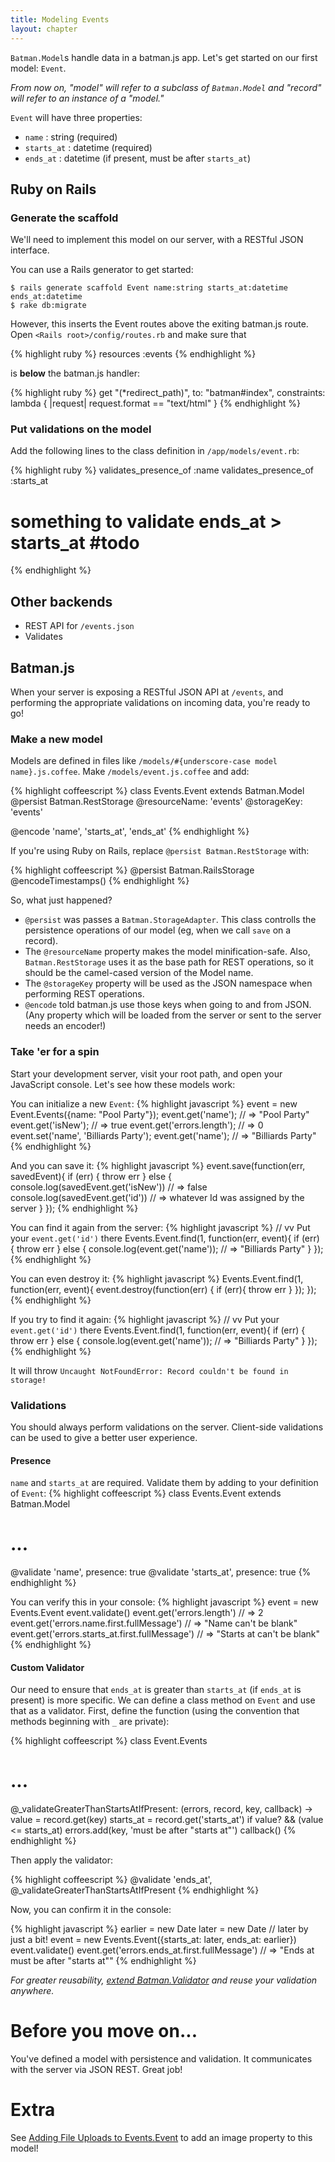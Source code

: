 ```yaml
---
title: Modeling Events
layout: chapter
---
```


`Batman.Model`s handle data in a batman.js app. Let's get started on our first model: `Event`.

_From now on, "model" will refer to a subclass of `Batman.Model` and "record" will refer to an instance of a "model."_

`Event` will have three properties:

- `name` : string (required)
- `starts_at` : datetime (required)
- `ends_at` : datetime (if present, must be after `starts_at`)

## Ruby on Rails

### Generate the scaffold

We'll need to implement this model on our server, with a RESTful JSON interface.

You can use a Rails generator to get started:

```
$ rails generate scaffold Event name:string starts_at:datetime ends_at:datetime
$ rake db:migrate
```

However, this inserts the Event routes above the exiting batman.js route. Open `<Rails root>/config/routes.rb` and make sure that

{% highlight ruby %}
resources :events
{% endhighlight %}

is __below__ the batman.js handler:

{% highlight ruby %}
get "(*redirect_path)", to: "batman#index", constraints: lambda { |request| request.format == "text/html" }
{% endhighlight %}

### Put validations on the model

Add the following lines to the class definition in `/app/models/event.rb`:

{% highlight ruby %}
validates_presence_of :name
validates_presence_of :starts_at
# something to validate ends_at > starts_at #todo
{% endhighlight %}

## Other backends

- REST API for `/events.json`
- Validates

## Batman.js

When your server is exposing a RESTful JSON API at `/events`, and performing the appropriate validations on incoming data, you're ready to go!

### Make a new model

Models are defined in files like `/models/#{underscore-case model name}.js.coffee`. Make `/models/event.js.coffee` and add:

{% highlight coffeescript %}
class Events.Event extends Batman.Model
  @persist Batman.RestStorage
  @resourceName: 'events'
  @storageKey: 'events'

  @encode 'name', 'starts_at', 'ends_at'
{% endhighlight %}

If you're using Ruby on Rails, replace `@persist Batman.RestStorage` with:

{% highlight coffeescript %}
  @persist Batman.RailsStorage
  @encodeTimestamps()
{% endhighlight %}

So, what just happened?

- `@persist` was passes a `Batman.StorageAdapter`. This class controlls the persistence operations of our model (eg, when we call `save` on a record).
- The `@resourceName` property makes the model minification-safe. Also, `Batman.RestStorage` uses it as the base path for REST operations, so it should be the camel-cased version of the Model name.
- The `@storageKey` property will be used as the JSON namespace when performing REST operations.
- `@encode` told batman.js use those keys when going to and from JSON. (Any property which will be loaded from the server or sent to the server needs an encoder!)

### Take 'er for a spin

Start your development server, visit your root path, and open your JavaScript console. Let's see how these models work:

You can initialize a new `Event`:
{% highlight javascript %}
event = new Event.Events({name: "Pool Party"});
event.get('name');           // => "Pool Party"
event.get('isNew');          // => true
event.get('errors.length');  // => 0
event.set('name', 'Billiards Party');
event.get('name');           // => "Billiards Party"
{% endhighlight %}

And you can save it:
{% highlight javascript %}
event.save(function(err, savedEvent){
  if (err) {
    throw err
  }
  else {
    console.log(savedEvent.get('isNew')) // => false
    console.log(savedEvent.get('id'))    // => whatever Id was assigned by the server
  }
});
{% endhighlight %}

You can find it again from the server:
{% highlight javascript %}
//                vv Put your `event.get('id')` there
Events.Event.find(1, function(err, event){
  if (err) {
    throw err
  }
  else {
    console.log(event.get('name')); // => "Billiards Party"
  }
});
{% endhighlight %}

You can even destroy it:
{% highlight javascript %}
Events.Event.find(1, function(err, event){
  event.destroy(function(err) {
    if (err){ throw err }
  });
});
{% endhighlight %}

If you try to find it again:
{% highlight javascript %}
//                vv Put your `event.get('id')` there
Events.Event.find(1, function(err, event){
  if (err) {
    throw err
  }
  else {
    console.log(event.get('name')); // => "Billiards Party"
  }
});
{% endhighlight %}

It will throw `Uncaught NotFoundError: Record couldn't be found in storage!`

### Validations

You should always perform validations on the server. Client-side validations can be used to give a better user experience.

#### Presence

`name` and `starts_at` are required. Validate them by adding to your definition of `Event`:
{% highlight coffeescript %}
class Events.Event extends Batman.Model
  # ...
  @validate 'name', presence: true
  @validate 'starts_at', presence: true
{% endhighlight %}

You can verify this in your console:
{% highlight javascript %}
event = new Events.Event
event.validate()
event.get('errors.length') // => 2
event.get('errors.name.first.fullMessage') // => "Name can't be blank"
event.get('errors.starts_at.first.fullMessage') // => "Starts at can't be blank"
{% endhighlight %}

#### Custom Validator

Our need to ensure that `ends_at` is greater than `starts_at` (if `ends_at` is present) is more specific. We can define a class method on `Event` and use that as a validator. First, define the function (using the convention that methods beginning with `_` are private):

{% highlight coffeescript %}
class Event.Events
  # ...
  @_validateGreaterThanStartsAtIfPresent: (errors, record, key, callback) ->
      value = record.get(key)
      starts_at = record.get('starts_at')
      if value? && (value <= starts_at)
        errors.add(key, 'must be after "starts at"')
      callback()
{% endhighlight %}

Then apply the validator:

{% highlight coffeescript %}
  @validate 'ends_at', @_validateGreaterThanStartsAtIfPresent
{% endhighlight %}

Now, you can confirm it in the console:

{% highlight javascript %}
earlier = new Date
later = new Date // later by just a bit!
event = new Events.Event({starts_at: later, ends_at: earlier})
event.validate()
event.get('errors.ends_at.first.fullMessage') // => "Ends at must be after "starts at""
{% endhighlight %}

_For greater reusability, [extend Batman.Validator](#todo) and reuse your validation anywhere._

# Before you move on...

You've defined a model with persistence and validation. It communicates with the server via JSON REST. Great job!

# Extra
See [Adding File Uploads to Events.Event](#todo) to add an image property to this model!
